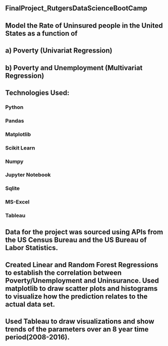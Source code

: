 ## FinalProject_RutgersDataScienceBootCamp

## Model the Rate of Uninsured people in the United States as a function of
## a) Poverty (Univariat Regression)
## b) Poverty and Unemployment (Multivariat Regression)

## Technologies Used:
### Python
### Pandas
### Matplotlib
### Scikit Learn
### Numpy
### Jupyter Notebook
### Sqlite
### MS-Excel
### Tableau

## Data for the project was sourced using APIs from the US Census Bureau and the US Bureau of Labor Statistics.
## Created Linear and Random Forest Regressions to establish the correlation between Poverty/Unemployment and Uninsurance. Used matplotlib to draw scatter plots and histograms to visualize how the prediction relates to the actual data set. 
## Used Tableau to draw visualizations and show trends of the parameters over an 8 year time period(2008-2016).
